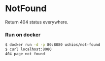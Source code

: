 NotFound
=========
Return 404 status everywhere.

### Run on docker

```bash
$ docker run -d -p 80:8080 ushios/not-found
$ curl localhost:8080
404 page not found
```
